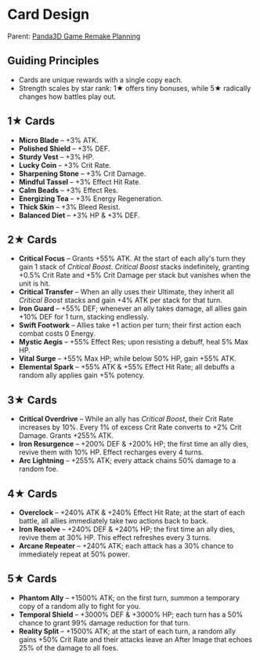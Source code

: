 # Card Design

Parent: [Panda3D Game Remake Planning](8a7d9c1e-panda3d-game-plan.md)

## Guiding Principles
- Cards are unique rewards with a single copy each.
- Strength scales by star rank: 1★ offers tiny bonuses, while 5★ radically changes how battles play out.

## 1★ Cards
- **Micro Blade** – +3% ATK.
- **Polished Shield** – +3% DEF.
- **Sturdy Vest** – +3% HP.
- **Lucky Coin** – +3% Crit Rate.
- **Sharpening Stone** – +3% Crit Damage.
- **Mindful Tassel** – +3% Effect Hit Rate.
- **Calm Beads** – +3% Effect Res.
- **Energizing Tea** – +3% Energy Regeneration.
- **Thick Skin** – +3% Bleed Resist.
- **Balanced Diet** – +3% HP & +3% DEF.

## 2★ Cards
- **Critical Focus** – Grants +55% ATK. At the start of each ally's turn they gain 1 stack of *Critical Boost*. *Critical Boost* stacks indefinitely, granting +0.5% Crit Rate and +5% Crit Damage per stack but vanishes when the unit is hit.
- **Critical Transfer** – When an ally uses their Ultimate, they inherit all *Critical Boost* stacks and gain +4% ATK per stack for that turn.
- **Iron Guard** – +55% DEF; whenever an ally takes damage, all allies gain +10% DEF for 1 turn, stacking endlessly.
- **Swift Footwork** – Allies take +1 action per turn; their first action each combat costs 0 Energy.
- **Mystic Aegis** – +55% Effect Res; upon resisting a debuff, heal 5% Max HP.
- **Vital Surge** – +55% Max HP; while below 50% HP, gain +55% ATK.
- **Elemental Spark** – +55% ATK & +55% Effect Hit Rate; all debuffs a random ally applies gain +5% potency.

## 3★ Cards
- **Critical Overdrive** – While an ally has *Critical Boost*, their Crit Rate increases by 10%. Every 1% of excess Crit Rate converts to +2% Crit Damage. Grants +255% ATK.
- **Iron Resurgence** – +200% DEF & +200% HP; the first time an ally dies, revive them with 10% HP. Effect recharges every 4 turns.
- **Arc Lightning** – +255% ATK; every attack chains 50% damage to a random foe.

## 4★ Cards
- **Overclock** – +240% ATK & +240% Effect Hit Rate; at the start of each battle, all allies immediately take two actions back to back.
- **Iron Resolve** – +240% DEF & +240% HP; the first time an ally dies, revive them at 30% HP. This effect refreshes every 3 turns.
- **Arcane Repeater** – +240% ATK; each attack has a 30% chance to immediately repeat at 50% power.

## 5★ Cards
- **Phantom Ally** – +1500% ATK; on the first turn, summon a temporary copy of a random ally to fight for you.
- **Temporal Shield** – +3000% DEF & +3000% HP; each turn has a 50% chance to grant 99% damage reduction for that turn.
- **Reality Split** – +1500% ATK; at the start of each turn, a random ally gains +50% Crit Rate and their attacks leave an After Image that echoes 25% of the damage to all foes.

